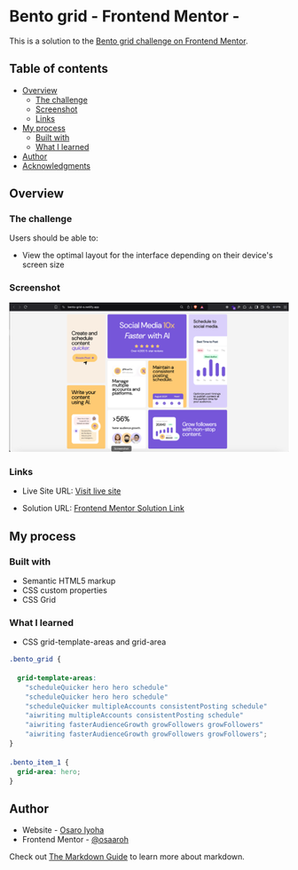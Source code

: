 # Bento grid - Frontend Mentor - 

This is a solution to the [Bento grid challenge on Frontend Mentor](https://www.frontendmentor.io/challenges/bento-grid-RMydElrlOj). 

## Table of contents

- [Overview](#overview)
  - [The challenge](#the-challenge)
  - [Screenshot](#screenshot)
  - [Links](#links)
- [My process](#my-process)
  - [Built with](#built-with)
  - [What I learned](#what-i-learned)
- [Author](#author)
- [Acknowledgments](#acknowledgments)

## Overview

### The challenge

Users should be able to:

- View the optimal layout for the interface depending on their device's screen size

### Screenshot

![](./screenshot.png)



### Links

- Live Site URL: [Visit live site](https://bento-grid-o.netlify.app/)

- Solution URL: [Frontend Mentor Solution Link](https://www.frontendmentor.io/solutions/bento-grid-with-html-and-css-HUVHZ66f33)


## My process

### Built with

- Semantic HTML5 markup
- CSS custom properties
- CSS Grid


### What I learned

- CSS grid-template-areas and grid-area

```css
.bento_grid {
  
  grid-template-areas:
    "scheduleQuicker hero hero schedule"
    "scheduleQuicker hero hero schedule"
    "scheduleQuicker multipleAccounts consistentPosting schedule"
    "aiwriting multipleAccounts consistentPosting schedule"
    "aiwriting fasterAudienceGrowth growFollowers growFollowers"
    "aiwriting fasterAudienceGrowth growFollowers growFollowers";
}

.bento_item_1 {
  grid-area: hero;
}

```

## Author

- Website - [Osaro Iyoha](https://osaro.vercel.app/)
- Frontend Mentor - [@osaaroh](https://www.frontendmentor.io/profile/osaaroh)


Check out [The Markdown Guide](https://www.markdownguide.org/) to learn more about markdown.


